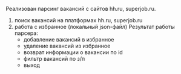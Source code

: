 Реализован парсинг вакансий с сайтов hh.ru, superjob.ru.

1. поиск вакансий на платформах hh.ru, superjob.ru
2. работа с избранное (локальный json-файл)
   Результат работы парсера:
   - добавление вакансий в избранное
   - удаление вакансий из избранное
   - возврат информации о вакансии по id
   - фильтр вакансий по з/п
   - выход
   
   
